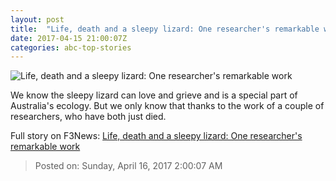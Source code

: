 ```yaml
---
layout: post
title:  "Life, death and a sleepy lizard: One researcher's remarkable work"
date: 2017-04-15 21:00:07Z
categories: abc-top-stories
---
```


![Life, death and a sleepy lizard: One researcher's remarkable work](http://www.abc.net.au/news/image/8442680-1x1-700x700.jpg)

We know the sleepy lizard can love and grieve and is a special part of Australia's ecology. But we only know that thanks to the work of a couple of researchers, who have both just died.


Full story on F3News: [Life, death and a sleepy lizard: One researcher's remarkable work](http://www.f3nws.com/n/sbn4QE)

> Posted on: Sunday, April 16, 2017 2:00:07 AM
